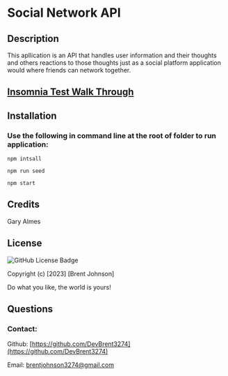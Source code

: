 # Social Network API

## Description

This apllication is an API that handles user information and their thoughts and others reactions to those thoughts just as a social platform application would where friends can network together.



## [Insomnia Test Walk Through](https://drive.google.com/file/d/1oSmFCVkc93zcfnHqdCIV5bl75HxhmvRo/view)

## Installation

### Use the following in command line at the root of folder to run application:

```
npm intsall

npm run seed

npm start

```
## Credits

Gary Almes

## License
![GitHub License Badge](https://shields.io/badge/license-MIT-green)

Copyright (c) [2023] [Brent Johnson]

Do what you like, the world is yours!

## Questions
### Contact:
Github: [https://github.com/DevBrent3274](https://github.com/DevBrent3274)

Email: <brentjohnson3274@gmail.com>
